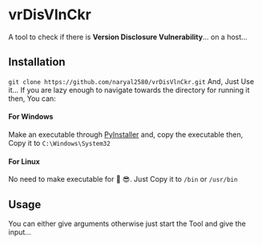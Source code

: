 # vrDisVlnCkr

A tool to check if there is  **Version Disclosure Vulnerability**... on a host...

## Installation
```git clone https://github.com/naryal2580/vrDisVlnCkr.git```
And, Just Use it...
If you are lazy enough to navigate towards the directory for running it then, You can:
#### For Windows
Make an executable through [PyInstaller](https://github.com/pyinstaller/pyinstaller) and, copy the executable then, Copy it to ```C:\Windows\System32```
#### For Linux
No need to make executable for 🐧 😎. Just Copy it to ```/bin``` or ```/usr/bin``` 

## Usage 
You can either give arguments otherwise just start the Tool and give the input...
